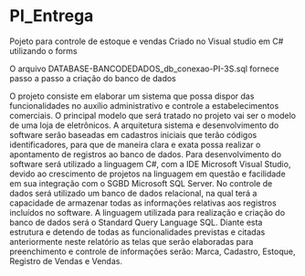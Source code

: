 # PI_Entrega
Pojeto para controle de estoque e vendas
Criado no Visual studio em C# utilizando o forms


O arquivo DATABASE-BANCODEDADOS_db_conexao-PI-3S.sql fornece passo a passo a criação do banco de dados

O projeto consiste em elaborar um sistema que possa dispor das funcionalidades no auxílio administrativo e controle a estabelecimentos comerciais. O principal modelo que será tratado no projeto vai ser o modelo de uma loja de eletrônicos.
A arquitetura sistema e desenvolvimento do software serão baseadas em cadastros iniciais que terão códigos identificadores, para que de maneira clara e exata possa realizar o apontamento de registros ao banco de dados. 
Para desenvolvimento do software será utilizado a linguagem C#, com a IDE Microsoft Visual Studio, devido ao crescimento de projetos na linguagem em questão e facilidade em sua integração com o SGBD Microsoft SQL Server.
No controle de dados será utilizado um banco de dados relacional, na qual terá a capacidade de armazenar todas as informações relativas aos registros incluídos no software. A linguagem utilizada para realização e criação do banco de dados será o Standard Query Language SQL.
Diante esta estrutura e detendo de todas as funcionalidades previstas e citadas anteriormente neste relatório as telas que serão elaboradas para preenchimento e controle de informações serão: Marca, Cadastro, Estoque, Registro de Vendas e Vendas.

